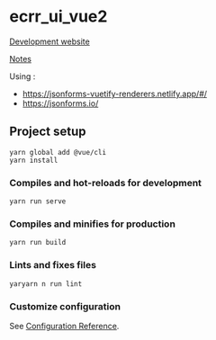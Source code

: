 # ecrr_ui_vue2

[Development website](https://ecjsonforms.netlify.app/#/)

[Notes](./NOTES)

Using :
* https://jsonforms-vuetify-renderers.netlify.app/#/
* https://jsonforms.io/

## Project setup
```
yarn global add @vue/cli
yarn install
```

### Compiles and hot-reloads for development
```
yarn run serve
```

### Compiles and minifies for production
```
yarn run build
```

### Lints and fixes files
```
yaryarn n run lint
```

### Customize configuration
See [Configuration Reference](https://cli.vuejs.org/config/).

